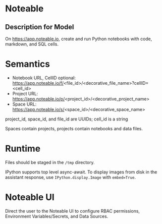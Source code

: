 # Noteable

## Description for Model

On https://app.noteable.io, create and run Python notebooks with code, markdown, and SQL cells.

# Semantics

- Notebook URL, CellID optional: https://app.noteable.io/f/<file_id>/<decorative_file_name>?cellID=<cell_id>
- Project URL: https://app.noteable.io/p/<project_id>/<decorative_project_name>
- Space URL: https://app.noteable.io/s/<space_id>/<decorative_space_name>

project_id, space_id, and file_id are UUIDs; cell_id is a string

Spaces contain projects, projects contain notebooks and data files.

# Runtime

Files should be staged in the `/tmp` directory.

IPython supports top level async-await. To display images from disk in the assistant response, use `IPython.display.Image` with `embed=True`.

# Noteable UI

Direct the user to the Noteable UI to configure RBAC permissions, Environment Variables/Secrets, and Data Sources.

